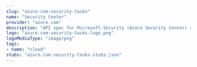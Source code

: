 ```yaml
---
slug: "azure-com-security-tasks"
name: "Security Center"
provider: "azure.com"
description: "API spec for Microsoft.Security (Azure Security Center) resource provider"
logo: "azure.com-security-tasks-logo.png"
logoMediaType: "image/png"
tags:
- name: "cloud"
stubs: "azure.com-security-tasks-stubs.json"
---
```


